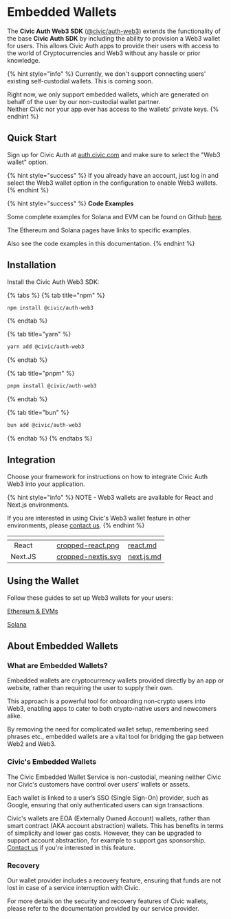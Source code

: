 # Embedded Wallets

The **Civic Auth Web3 SDK** ([@civic/auth-web3](https://www.npmjs.com/package/@civic/auth-web3)) extends the functionality of the base **Civic Auth SDK** by including the ability to provision a Web3 wallet for users. This allows Civic Auth apps to provide their users with access to the world of Cryptocurrencies and Web3 without any hassle or prior knowledge.

{% hint style="info" %}
Currently, we don't support connecting users' existing self-custodial wallets. This is coming soon.

Right now, we only support embedded wallets, which are generated on behalf of the user by our non-custodial wallet partner.\
Neither Civic nor your app ever has access to the wallets' private keys.
{% endhint %}

## Quick Start

Sign up for Civic Auth at [auth.civic.com](https://auth.civic.com) and make sure to select the "Web3 wallet" option.

{% hint style="success" %}
If you already have an account, just log in and select the Web3 wallet option in the configuration to enable Web3 wallets.
{% endhint %}



{% hint style="success" %}
**Code Examples**

Some complete examples for Solana and EVM can be found on Github [here](https://github.com/civicteam/civic-auth-examples/tree/main/packages/civic-auth-web3).&#x20;

The Ethereum and Solana pages have links to specific examples.

Also see the code examples in this documentation.
{% endhint %}

## Installation

Install the Civic Auth Web3 SDK:

{% tabs %}
{% tab title="npm" %}
```bash
npm install @civic/auth-web3
```
{% endtab %}

{% tab title="yarn" %}
```bash
yarn add @civic/auth-web3
```
{% endtab %}

{% tab title="pnpm" %}
```bash
pnpm install @civic/auth-web3
```
{% endtab %}

{% tab title="bun" %}
```bash
bun add @civic/auth-web3
```
{% endtab %}
{% endtabs %}

## Integration

Choose your framework for instructions on how to integrate Civic Auth Web3 into your application.

{% hint style="info" %}
NOTE - Web3 wallets are available for React and Next.js environments.

If you are interested in using Civic's Web3 wallet feature in other environments, please [contact us](https://discord.com/invite/MWmhXauJw8/?referrer=home-discord).
{% endhint %}

<table data-view="cards"><thead><tr><th align="center"></th><th data-hidden></th><th data-hidden></th><th data-hidden data-card-cover data-type="files"></th><th data-hidden data-card-target data-type="content-ref"></th></tr></thead><tbody><tr><td align="center">React</td><td></td><td></td><td><a href="../.gitbook/assets/cropped-react.png">cropped-react.png</a></td><td><a href="../integration/react.md">react.md</a></td></tr><tr><td align="center">Next.JS</td><td></td><td></td><td><a href="../.gitbook/assets/cropped-nextjs.svg">cropped-nextjs.svg</a></td><td><a href="../integration/next.js.md">next.js.md</a></td></tr></tbody></table>

## Using the Wallet

Follow these guides to set up Web3 wallets for your users:

[Ethereum & EVMs](ethereum-evm.md)&#x20;

[Solana](solana.md)

## About Embedded Wallets

### **What are Embedded Wallets?**

Embedded wallets are cryptocurrency wallets provided directly by an app or website, rather than requiring the user to supply their own.

This approach is a powerful tool for onboarding non-crypto users into Web3, enabling apps to cater to both crypto-native users and newcomers alike.

By removing the need for complicated wallet setup, remembering seed phrases etc., embedded wallets are a vital tool for bridging the gap between Web2 and Web3.

### **Civic's Embedded Wallets**

The Civic Embedded Wallet Service is non-custodial, meaning neither Civic nor Civic's customers have control over users’ wallets or assets.

Each wallet is linked to a user’s SSO (Single Sign-On) provider, such as Google, ensuring that only authenticated users can sign transactions.

Civic's wallets are EOA (Externally Owned Account) wallets, rather than smart contract (AKA account abstraction) wallets. This has benefits in terms of simplicity and lower gas costs. However, they can be upgraded to support account abstraction, for example to support gas sponsorship. [Contact us](https://discord.com/invite/MWmhXauJw8/?referrer=home-discord) if you're interested in this feature.

### **Recovery**

Our wallet provider includes a recovery feature, ensuring that funds are not lost in case of a service interruption with Civic.

For more details on the security and recovery features of Civic wallets, please refer to the documentation provided by our service provider.
